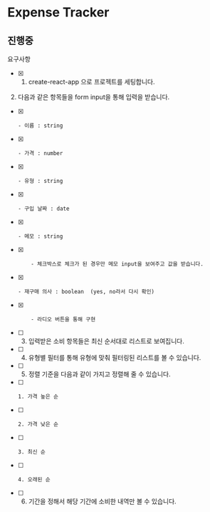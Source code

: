 # Expense Tracker

## 진행중
요구사항

- [x] 1. create-react-app 으로 프로젝트를 세팅합니다.  
2. 다음과 같은 항목들을 form input을 통해 입력을 받습니다.    
- [x]     - 이름 : string  
- [x]     - 가격 : number  
- [x]     - 유형 : string  
- [x]     - 구입 날짜 : date  
- [x]     - 메모 : string  
- [x]         - 체크박스로 체크가 된 경우만 메모 input을 보여주고 값을 받습니다.  
- [x]     - 재구매 의사 : boolean  (yes, no라서 다시 확인) 
- [x]         - 라디오 버튼을 통해 구현  
- [ ] 3. 입력받은 소비 항목들은 최신 순서대로 리스트로 보여집니다.  
- [ ] 4. 유형별 필터를 통해 유형에 맞춰 필터링된 리스트를 볼 수 있습니다.  
- [ ] 5. 정렬 기준을 다음과 같이 가지고 정렬해 줄 수 있습니다.  
- [ ]     1. 가격 높은 순  
- [ ]     2. 가격 낮은 순  
- [ ]     3. 최신 순  
- [ ]     4. 오래된 순  
- [ ] 6. 기간을 정해서 해당 기간에 소비한 내역만 볼 수 있습니다.  
